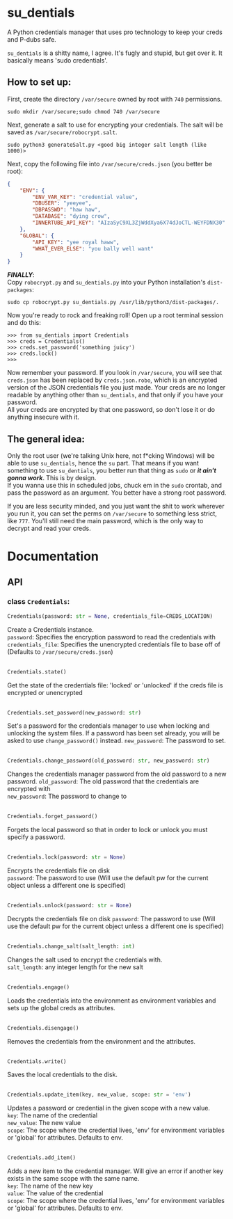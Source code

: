 # su_dentials
A Python credentials manager that uses pro technology to keep your creds and P-dubs safe.

`su_dentials` is a shitty name, I agree. It's fugly and stupid, but get over it. It basically means 'sudo credentials'.


## How to set up:
First, create the directory `/var/secure` owned by root with `740` permissions.
```console
sudo mkdir /var/secure;sudo chmod 740 /var/secure
```
Next, generate a salt to use for encrypting your credentials.
The salt will be saved as `/var/secure/robocrypt.salt`.
```console
sudo python3 generateSalt.py <good big integer salt length (like 1000)>
```
Next, copy the following file into `/var/secure/creds.json` (you better be root):
```json
{
    "ENV": {
        "ENV_VAR_KEY": "credential value",
        "DBUSER": "yeeyee",
        "DBPASSWD": "haw haw",
        "DATABASE": "dying crow",
        "INNERTUBE_API_KEY": "AIzaSyC9XL3ZjWddXya6X74dJoCTL-WEYFDNX30"
    },
    "GLOBAL": {
        "API_KEY": "yee royal haww",
        "WHAT_EVER_ELSE": "you bally well want"
    }
}
```
***FINALLY***:  
Copy `robocrypt.py` and `su_dentials.py` into your Python installation's `dist-packages`:
```console
sudo cp robocrypt.py su_dentials.py /usr/lib/python3/dist-packages/.
```
Now you're ready to rock and freaking roll! Open up a root terminal session and do this:
```pycon
>>> from su_dentials import Credentials
>>> creds = Credentials()
>>> creds.set_password('something juicy')
>>> creds.lock()
>>>
```
Now remember your password. If you look in `/var/secure`, you will see that `creds.json` has been replaced by `creds.json.robo`, which is an encrypted version of the JSON credentials file you just made.
Your creds are no longer readable by anything other than `su_dentials`, and that only if you have your password.  
All your creds are encrypted by that one password, so don't lose it or do anything insecure with it.

## The general idea:
Only the root user (we're talking Unix here, not f*cking Windows) will be able to use `su_dentials`, hence the `su` part. That means if you want something to use `su_dentials`, 
you better run that thing as `sudo` or ***it ain't gonna work***. This is by design.  
If you wanna use this in scheduled jobs, chuck em in the `sudo` crontab, and pass the password as an argument. You better have a strong root password.

If you are less security minded, and you just want the shit to work wherever you run it, you can set the perms on `/var/secure` to something less strict, like `777`. You'll still need the main password, which is the only way to decrypt and read your creds.

# Documentation
## API
### class `Credentials`:
```python
Credentials(password: str = None, credentials_file=CREDS_LOCATION)
```
Create a Credentials instance.  
`password`: Specifies the encryption password to read the credentials with  
`credentials_file`: Specifies the unencrypted credentials file to base off of (Defaults to `/var/secure/creds.json`)
<br>
<br>
```python
Credentials.state()
```
Get the state of the credentials file: 'locked' or 'unlocked' if the creds file is encrypted or unencrypted
<br>
<br>
```python
Credentials.set_password(new_password: str)
```
Set's a password for the credentials manager to use when locking and unlocking the system files.
If a password has been set already, you will be asked to use `change_password()` instead.
`new_password`: The password to set.
<br>
<br>
```python
Credentials.change_password(old_password: str, new_password: str)
```
Changes the credentials manager password from the old password to a new password.
`old_password`: The old password that the credentials are encrypted with  
`new_password`: The password to change to
<br>
<br>
```python
Credentials.forget_password()
```
Forgets the local password so that in order to lock or unlock you must specify a password.
<br>
<br>
```python
Credentials.lock(password: str = None)
```
Encrypts the credentials file on disk  
`password`: The password to use (Will use the default pw for the current object unless a different one is specified)
<br>
<br>
```python
Credentials.unlock(password: str = None)
```
Decrypts the credentials file on disk
`password`: The password to use (Will use the default pw for the current object unless a different one is specified)
<br>
<br>
```python
Credentials.change_salt(salt_length: int)
```
Changes the salt used to encrypt the credentials with.  
`salt_length`: any integer length for the new salt
<br>
<br>
```python
Credentials.engage()
```
Loads the credentials into the environment as environment variables and sets up the global creds as attributes.
<br>
<br>
```python
Credentials.disengage()
```
Removes the credentials from the environment and the attributes.
<br>
<br>
```python
Credentials.write()
```
Saves the local credentials to the disk.
<br>
<br>
```python
Credentials.update_item(key, new_value, scope: str = 'env')
```
Updates a password or credential in the given scope with a new value.  
`key`: The name of the credential  
`new_value`: The new value  
`scope`: The scope where the credential lives, 'env' for environment variables or 'global' for attributes. Defaults to env.
<br>
<br>
```python
Credentials.add_item()
```
Adds a new item to the credential manager. Will give an error if another key exists in the same scope with the same name.  
`key`: The name of the new key  
`value`: The value of the credential  
`scope`: The scope where the credential lives, 'env' for environment variables or 'global' for attributes. Defaults to env.  